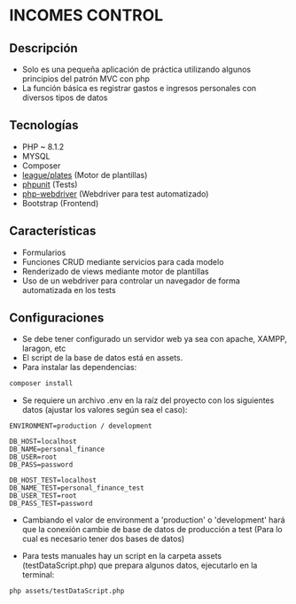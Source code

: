 # INCOMES CONTROL

## Descripción

- Solo es una pequeña aplicación de práctica utilizando algunos principios del patrón MVC con php
- La función básica es registrar gastos e ingresos personales con diversos tipos de datos

## Tecnologías

- PHP ~ 8.1.2
- MYSQL
- Composer
- [league/plates](https://packagist.org/packages/league/plates) (Motor de plantillas)
- [phpunit](https://packagist.org/packages/phpunit/phpunit) (Tests)
- [php-webdriver](https://packagist.org/packages/php-webdriver/webdriver) (Webdriver para test automatizado)
- Bootstrap (Frontend)

## Características

- Formularios
- Funciones CRUD mediante servicios para cada modelo
- Renderizado de views mediante motor de plantillas
- Uso de un webdriver para controlar un navegador de forma automatizada en los tests

## Configuraciones

- Se debe tener configurado un servidor web ya sea con apache, XAMPP, laragon, etc
- El script de la base de datos está en assets.
- Para instalar las dependencias:

```bash
composer install
```

- Se requiere un archivo .env en la raíz del proyecto con los siguientes datos (ajustar los valores según sea el caso):

```
ENVIRONMENT=production / development

DB_HOST=localhost
DB_NAME=personal_finance
DB_USER=root
DB_PASS=password

DB_HOST_TEST=localhost
DB_NAME_TEST=personal_finance_test
DB_USER_TEST=root
DB_PASS_TEST=password
```

- Cambiando el valor de environment a 'production' o 'development' hará que la conexión cambie de base de datos de producción a test (Para lo cual es necesario tener dos bases de datos)

- Para tests manuales hay un script en la carpeta assets (testDataScript.php) que prepara algunos datos, ejecutarlo en la terminal:

```
php assets/testDataScript.php
```
